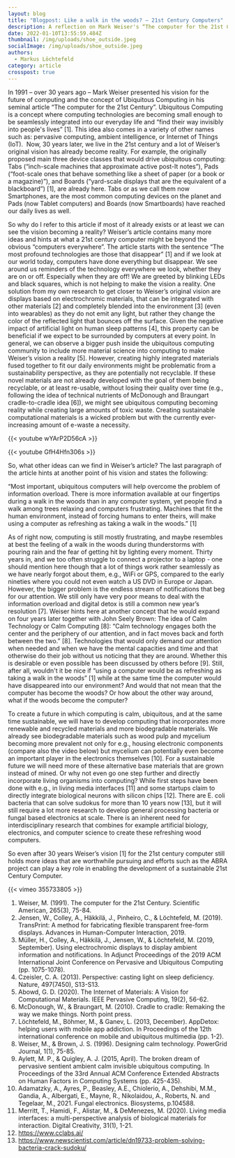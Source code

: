 ```yaml
---
layout: blog
title: "Blogpost: Like a walk in the woods? – 21st Century Computers"
description: A reflection on Mark Weiser's “The computer for the 21st Century”
date: 2022-01-10T13:55:59.484Z
thumbnail: /img/uploads/shoe_outside.jpeg
socialImage: /img/uploads/shoe_outside.jpeg
authors:
  - Markus Löchtefeld
category: article
crosspost: true
---
```

In 1991 – over 30 years ago – Mark Weiser presented his vision for the future of computing and the concept of Ubiquitous Computing in his seminal article “The computer for the 21st Century”. Ubiquitous Computing is a concept where computing technologies are becoming small enough to be seamlessly integrated into our everyday life and “find their way invisibly into people's lives” \[1]. This idea also comes in a variety of other names such as: pervasive computing, ambient intelligence, or Internet of Things (IoT).  Now, 30 years later, we live in the 21st century and a lot of Weiser’s original vision has already become reality. For example, the originally proposed main three device classes that would drive ubiquitous computing: Tabs (“inch-scale machines that approximate active post-It notes”), Pads (“foot-scale ones that behave something like a sheet of paper (or a book or a magazine)”), and Boards (“yard-scale displays that are the equivalent of a blackboard”) \[1], are already here. Tabs or as we call them now Smartphones, are the most common computing devices on the planet and Pads (now Tablet computers) and Boards (now Smartboards) have reached our daily lives as well.

So why do I refer to this article if most of it already exists or at least we can see the vision becoming a reality? Weiser’s article contains many more ideas and hints at what a 21st century computer might be beyond the obvious “computers everywhere”. The article starts with the sentence “The most profound technologies are those that disappear” \[1] and if we look at our world today, computers have done everything but disappear. We see around us reminders of the technology everywhere we look, whether they are on or off. Especially when they are off! We are greeted by blinking LEDs and black squares, which is not helping to make the vision a reality. One solution from my own research to get closer to Weiser’s original vision are displays based on electrochromic materials, that can be integrated with other materials \[2] and completely blended into the environment \[3] (even into wearables) as they do not emit any light, but rather they change the color of the reflected light that bounces off the surface. Given the negative impact of artificial light on human sleep patterns \[4], this property can be beneficial if we expect to be surrounded by computers at every point. In general, we can observe a bigger push inside the ubiquitous computing community to include more material science into computing to make Weiser’s vision a reality \[5]. However, creating highly integrated materials fused together to fit our daily environments might be problematic from a sustainability perspective, as they are potentially not recyclable. If these novel materials are not already developed with the goal of them being recyclable, or at least re-usable, without losing their quality over time (e.g., following the idea of technical nutrients of McDonough and Braungart cradle-to-cradle idea \[6]), we might see ubiquitous computing becoming reality while creating large amounts of toxic waste. Creating sustainable computational materials is a wicked problem but with the currently ever-increasing amount of e-waste a necessity.

{{< youtube wYArP2D56cA >}}

{{< youtube GfH4Hfn306s >}}

So, what other ideas can we find in Weiser’s article? The last paragraph of the article hints at another point of his vision and states the following:

“Most important, ubiquitous computers will help overcome the problem of information overload. There is more information available at our fingertips during a walk in the woods than in any computer system, yet people find a walk among trees relaxing and computers frustrating. Machines that fit the human environment, instead of forcing humans to enter theirs, will make using a computer as refreshing as taking a walk in the woods.” \[1]

As of right now, computing is still mostly frustrating, and maybe resembles at best the feeling of a walk in the woods during thunderstorms with pouring rain and the fear of getting hit by lighting every moment. Thirty years in, and we too often struggle to connect a projector to a laptop - one should mention here though that a lot of things work rather seamlessly as we have nearly forgot about them, e.g., WiFi or GPS, compared to the early nineties where you could not even watch a US DVD in Europe or Japan. However, the bigger problem is the endless stream of notifications that beg for our attention. We still only have very poor means to deal with the information overload and digital detox is still a common new year’s resolution \[7]. Weiser hints here at another concept that he would expand on four years later together with John Seely Brown: The idea of Calm Technology or Calm Computing \[8]: “Calm technology engages both the center and the periphery of our attention, and in fact moves back and forth between the two.” \[8]. Technologies that would only demand our attention when needed and when we have the mental capacities and time and that otherwise do their job without us noticing that they are around. Whether this is desirable or even possible has been discussed by others before \[9]. Still, after all, wouldn't it be nice if “using a computer would be as refreshing as taking a walk in the woods” \[1] while at the same time the computer would have disappeared into our environment? And would that not mean that the computer has become the woods? Or how about the other way around, what if the woods become the computer?

To create a future in which computing is calm, ubiquitous, and at the same time sustainable, we will have to develop computing that incorporates more renewable and recycled materials and more biodegradable materials. We already see biodegradable materials such as wood pulp and mycelium becoming more prevalent not only for e.g., housing electronic components (compare also the video below) but mycelium can potentially even become an important player in the electronics themselves \[10]. For a sustainable future we will need more of these alternative base materials that are grown instead of mined. Or why not even go one step further and directly incorporate living organisms into computing? While first steps have been done with e.g., in living media interfaces \[11] and some startups claim to directly integrate biological neurons with silicon chips \[12]. There are E. coli bacteria that can solve sudokus for more than 10 years now \[13], but it will still require a lot more research to develop general processing bacteria or fungal based electronics at scale. There is an inherent need for interdisciplinary research that combines for example artificial biology, electronics, and computer science to create these refreshing wood computers.

So even after 30 years Weiser’s vision \[1] for the 21st century computer still holds more ideas that are worthwhile pursuing and efforts such as the ABRA project can play a key role in enabling the development of a sustainable 21st Century Computer.

{{< vimeo 355733805 >}}

1. Weiser, M. (1991). The computer for the 21st Century. Scientific American, 265(3), 75-84.
2. Jensen, W., Colley, A., Häkkilä, J., Pinheiro, C., & Löchtefeld, M. (2019). TransPrint: A method for fabricating flexible transparent free-form displays. Advances in Human-Computer Interaction, 2019.
3. Müller, H., Colley, A., Häkkilä, J., Jensen, W., & Löchtefeld, M. (2019, September). Using electrochromic displays to display ambient information and notifications. In Adjunct Proceedings of the 2019 ACM International Joint Conference on Pervasive and Ubiquitous Computing (pp. 1075-1078).  
4. Czeisler, C. A. (2013). Perspective: casting light on sleep deficiency. Nature, 497(7450), S13-S13.
5. Abowd, G. D. (2020). The Internet of Materials: A Vision for Computational Materials. IEEE Pervasive Computing, 19(2), 56-62.
6. McDonough, W., & Braungart, M. (2010). Cradle to cradle: Remaking the way we make things. North point press.
7. Löchtefeld, M., Böhmer, M., & Ganev, L. (2013, December). AppDetox: helping users with mobile app addiction. In Proceedings of the 12th international conference on mobile and ubiquitous multimedia (pp. 1-2).
8. Weiser, M., & Brown, J. S. (1996). Designing calm technology. PowerGrid Journal, 1(1), 75-85.
9. Aylett, M. P., & Quigley, A. J. (2015, April). The broken dream of pervasive sentient ambient calm invisible ubiquitous computing. In Proceedings of the 33rd Annual ACM Conference Extended Abstracts on Human Factors in Computing Systems (pp. 425-435).
10. Adamatzky, A., Ayres, P., Beasley, A.E., Chiolerio, A., Dehshibi, M.M., Gandia, A., Albergati, E., Mayne, R., Nikolaidou, A., Roberts, N. and Tegelaar, M., 2021. Fungal electronics. Biosystems, p.104588.
11. Merritt, T., Hamidi, F., Alistar, M., & DeMenezes, M. (2020). Living media interfaces: a multi-perspective analysis of biological materials for interaction. Digital Creativity, 31(1), 1-21.
12. <https://www.cclabs.ai/>
13. <https://www.newscientist.com/article/dn19733-problem-solving-bacteria-crack-sudoku/>